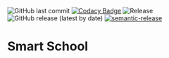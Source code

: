 ![GitHub last commit](https://img.shields.io/github/last-commit/ricardozambon/DotNetCore31_EfCore-Angular10_Smart-School?logo=github&logoColor=white) [![Codacy Badge](https://api.codacy.com/project/badge/Grade/24ccafac34f446e1b64bd8db9d0d91ca)](https://app.codacy.com/gh/RicardoZambon/DotNetCore31_EfCore-Angular10_Smart-School?utm_source=github.com&utm_medium=referral&utm_content=RicardoZambon/DotNetCore31_EfCore-Angular10_Smart-School&utm_campaign=Badge_Grade) ![Release](https://github.com/RicardoZambon/DotNetCore31_EfCore-Angular10_Smart-School/workflows/Semantic-Release/badge.svg) ![GitHub release (latest by date)](https://img.shields.io/github/v/release/ricardozambon/DotNetCore31_EfCore-Angular10_Smart-School?logo=github&logoColor=white) [![semantic-release](https://img.shields.io/badge/%20%20%F0%9F%93%A6%F0%9F%9A%80-semantic--release-e10079.svg)](https://github.com/semantic-release/semantic-release)

# Smart School
